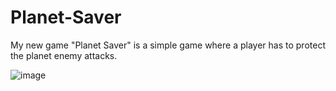 # Planet-Saver
My new game "Planet Saver" is a simple game where a player has to protect the planet enemy attacks.

![image](https://github.com/dev-world-rohit/Planet-Saver/assets/136791205/02dfdf68-6a4c-48a3-9a9f-ad294883b74f)
